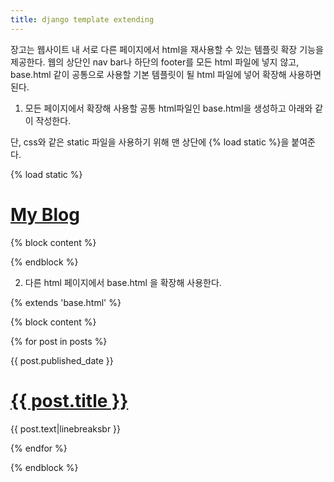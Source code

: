 ```yaml
---
title: django template extending
---
```


장고는 웹사이트 내 서로 다른 페이지에서 html을 재사용할 수 있는 템플릿 확장 기능을 제공한다. 웹의 상단인 nav bar나 하단의 footer를 모든 html 파일에 넣지 않고,  base.html 같이 공통으로 사용할 기본 템플릿이 될 html 파일에 넣어 확장해 사용하면 된다.

 

1. 모든 페이지에서 확장해 사용할 공통 html파일인 base.html을 생성하고 아래와 같이 작성한다.

단, css와 같은 static 파일을 사용하기 위해 맨 상단에 {% load static %}을 붙여준다.

{% load static %}

<html>

<head>

<title>My blog</title>

<link href="https://cdn.jsdelivr.net/npm/bootstrap@5.0.0-beta2/dist/css/bootstrap.min.css" rel="stylesheet" integrity="sha384-BmbxuPwQa2lc/FVzBcNJ7UAyJxM6wuqIj61tLrc4wSX0szH/Ev+nYRRuWlolflfl" crossorigin="anonymous">

<link href='//fonts.googleapis.com/css?family=Lobster&subset=latin,latin-ext' rel='stylesheet' type='text/css'>

<link rel="stylesheet" href="{% static 'css/blog.css' %}">

</head>

<body>

<div class="page-header">

<h1><a href="/">My Blog</a></h1>

</div>

<div class="content container">

<div class="row">

<div class="col-md-8">

{% block content %}

{% endblock %}

</div>

</div>

</div>

</body>

</html>

 

 

2. 다른 html 페이지에서 base.html 을 확장해 사용한다.

{% extends 'base.html' %}

{% block content %}

{% for post in posts %}

<div class="post">

<div class="date">

{{ post.published_date }}

</div>

<h1><a href="">{{ post.title }}</a></h1>

<p>{{ post.text|linebreaksbr }}</p>

</div>

{% endfor %}

{% endblock %}
